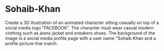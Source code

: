 # Sohaib-Khan
Create a 3D illustration of an animated character sitting casually on top of a social media logo "FACEBOOK". The character must wear casual modern clothing such as jeans jacket and sneakers shoes. The background of the image is a social media profile page with a user name "Sohaib Khan and a profile picture that match.
